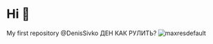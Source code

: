 # Hi 🌟 
My first repository
@DenisSivko
ДЕН КАК РУЛИТЬ?
![maxresdefault](https://user-images.githubusercontent.com/122681786/212486815-3b3b42d5-c72d-4e9e-b377-29c2a3d69252.jpg)
